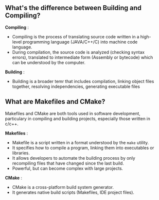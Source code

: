 ## What's the difference between Building and Compiling?
**Compiling** : 
* Compiling is the process of translating source code written in a high-level programming language (JAVA/C++/C) into machine code language.
* During compilation, the source code is analyzed (checking syntax errors), translated to intermediate form (Assembly or bytecode) which can be understood by the computer. 

**Building** : 
* Building is a broader temr  that includes compilation, linking object files together, resolving independencies, generating executable files
## What are Makefiles and CMake?
Makefiles and CMake are both tools used in software development, particulary in compiling and building projects, especially those written in c/c++. 

**Makefiles** :
* Makefile is a script written in a format understood by the `make` utility.
* It specifies how to compile a program, linking them into executables or libraries.
* It allows developers to automate the building process by only recompiling files that have changed since the last build. 
* Powerful, but can become complex with large projects.

**CMake** : 
* CMake is a cross-platform build system generator. 
* It generates native build scripts (Makefiles, IDE project files).

  
